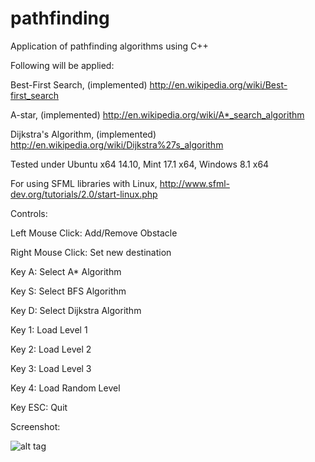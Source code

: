 # pathfinding
Application of pathfinding algorithms using C++

Following will be applied:

Best-First Search, (implemented)
http://en.wikipedia.org/wiki/Best-first_search

A-star, (implemented)
http://en.wikipedia.org/wiki/A*_search_algorithm

Dijkstra's Algorithm, (implemented)
http://en.wikipedia.org/wiki/Dijkstra%27s_algorithm

Tested under Ubuntu x64 14.10, Mint 17.1 x64, Windows 8.1 x64

For using SFML libraries with Linux, 
http://www.sfml-dev.org/tutorials/2.0/start-linux.php

Controls:

Left Mouse Click: Add/Remove Obstacle

Right Mouse Click: Set new destination

Key A: Select A* Algorithm

Key S: Select BFS Algorithm

Key D: Select Dijkstra Algorithm

Key 1: Load Level 1

Key 2: Load Level 2

Key 3: Load Level 3

Key 4: Load Random Level

Key ESC: Quit

Screenshot:

![alt tag](http://s24.postimg.org/6gch8v2ud/levelmevel.png)
